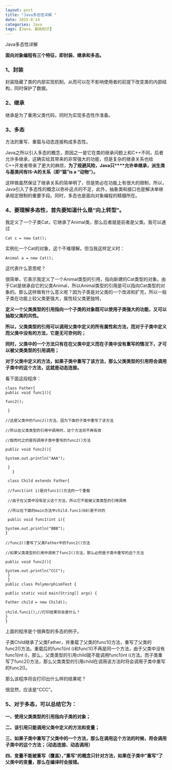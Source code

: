 ```yaml
---
layout: post
title: "Java多态性详解 "
date: 2015-8-14
categories: Java
tags: [Java，基础知识]
---
```

Java多态性详解

<!-- more -->

**面向对象编程有三个特征，即封装、继承和多态。**

### 1、封装
封装隐藏了类的内部实现机制，从而可以在不影响使用者的前提下改变类的内部结构，同时保护了数据。

### 2、继承　　
继承是为了重用父类代码，同时为实现多态性作准备。

### 3、多态　　
方法的重写、重载与动态连接构成多态性。

Java之所以引入多态的概念，原因之一是它在类的继承问题上和C++不同，后者允许多继承，这确实给其带来的非常强大的功能，但是复杂的继承关系也给C++开发者带来了更大的麻烦，**为了规避风险，Java只****允许单继承，派生类与基类间有IS-A的关系（即“猫”is a “动物”）。**

这样做虽然保证了继承关系的简单明了，但是势必在功能上有很大的限制，所以，Java引入了多态性的概念以弥补这点的不足，此外，抽象类和接口也是解决单继承规定限制的重要手段。同时，多态也是面向对象编程的精髓所在。


### 4、要理解多态性，首先要知道什么是“向上转型”。

我定义了一个子类Cat，它继承了Animal类，那么后者就是前者是父类。我可以通过

    Cat c = new Cat();

实例化一个Cat的对象，这个不难理解。但当我这样定义时：

    Animal a = new Cat();

这代表什么意思呢？

很简单，它表示我定义了一个Animal类型的引用，指向新建的Cat类型的对象。由于Cat是继承自它的父类Animal，所以Animal类型的引用是可以指向Cat类型的对象的。那么这样做有什么意义呢？因为子类是对父类的一个改进和扩充，所以一般子类在功能上较父类更强大，属性较父类更独特，

**定义一个父类类型的引用指向一个子类的对象既可以使用子类强大的功能，又可以抽取父类的共性。**

**所以，父类类型的引用可以调用父类中定义的所有属性和方法，而对于子类中定义而父类中没有的方法，它是无可奈何的；**

**同时，父类中的一个方法只有在在父类中定义而在子类中没有重写的情况下，才可以被父类类型的引用调用；**

**对于父类中定义的方法，如果子类中重写了该方法，那么父类类型的引用将会调用子类中的这个方法，这就是动态连接。**


看下面这段程序：

    class Father{
    public void func1(){

    func2();

     }

    //这是父类中的func2()方法，因为下面的子类中重写了该方法

    //所以在父类类型的引用中调用时，这个方法将不再有效

    //取而代之的是将调用子类中重写的func2()方法

    public void func2(){

    System.out.println("AAA");

     }
       }

     class Child extends Father{

     //func1(int i)是对func1()方法的一个重载

     //由于在父类中没有定义这个方法，所以它不能被父类类型的引用调用

     //所以在下面的main方法中child.func1(68)是不对的

     public void func1(int i){

    System.out.println("BBB");
    }

    //func2()重写了父类Father中的func2()方法

    //如果父类类型的引用中调用了func2()方法，那么必然是子类中重写的这个方法

    public void func2(){

    System.out.println("CCC");
     }
     }
    public class PolymorphismTest {

    public static void main(String[] args) {

    Father child = new Child();

    child.func1();//打印结果将会是什么？
    }
    }

上面的程序是个很典型的多态的例子。

子类Child继承了父类Father，并重载了父类的func1()方法，重写了父类的func2()方法。重载后的func1(int i)和func1()不再是同一个方法，由于父类中没有func1(int i)，那么，父类类型的引用child就不能调用func1(int i)方法。而子类重写了func2()方法，那么父类类型的引用child在调用该方法时将会调用子类中重写的func2()。

那么该程序将会打印出什么样的结果呢？

很显然，应该是“CCC”。

### 5、对于多态，可以总结它为：

**一、使用父类类型的引用指向子类的对象；**

**二、该引用只能调用父类中定义的方法和变量；**

**三、如果子类中重写了父类中的一个方法，那么在调用这个方法的时候，将会调用子类中的这个方法；（动态连接、动态调用）**

**四、变量不能被重写（覆盖），”重写“的概念只针对方法，如果在子类中”重写“了父类中的变量，那么在编译时会报错。**

